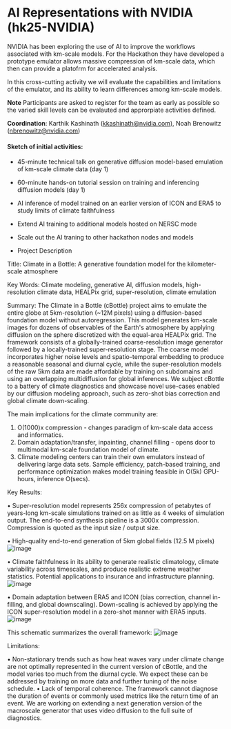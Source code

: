 # AI Representations with NVIDIA (hk25-NVIDIA)

NVIDIA has been exploring the use of AI to improve the workflows associated with km-scale models.  For the Hackathon they have developed a prototype emulator allows massive compression of km-scale data, which then can provide a platofrm for accelerated analysis.

In this cross-cutting activity we will evaluate the capabilities and limitations of the emulator, and its ability to learn differences among km-scale models. 

**Note** Participants are asked to register for the team as early as possible so the varied skill levels can be evalauted and approrpiate activities defined. 

**Coordination**: Karthik Kashinath (kkashinath@nvidia.com), Noah Brenowitz (nbrenowitz@nvidia.com)

#### Sketch of initial activities:
* 45-minute technical talk on generative diffusion model-based emulation of km-scale climate data (day 1)
* 60-minute hands-on tutorial session on training and inferencing diffusion models (day 1)
* AI inference of model trained on an earlier version of ICON and ERA5 to study limits of climate faithfulness
* Extend AI training to additional models hosted on NERSC mode
* Scale out the AI traning to other hackathon nodes and models
  
* Project Description

Title: Climate in a Bottle: A generative foundation model for the kilometer-scale atmosphere

Key Words: Climate modeling, generative AI, diffusion models, high-resolution climate data, HEALPix grid, super-resolution, climate emulation

Summary: The Climate in a Bottle (cBottle) project aims to emulate the entire globe at 5km-resolution (~12M pixels) using a diffusion-based foundation model without autoregression. This model generates km-scale images for dozens of observables of the Earth's atmosphere by applying diffusion on the sphere discretized with the equal-area HEALPix grid. The framework consists of a globally-trained coarse-resolution image generator followed by a locally-trained super-resolution stage. The coarse model incorporates higher noise levels and spatio-temporal embedding to produce a reasonable seasonal and diurnal cycle, while the super-resolution models of the raw 5km data are made affordable by training on subdomains and using an overlapping multidiffusion for global inferences. We subject cBottle to a battery of climate diagnostics and showcase novel use-cases enabled by our diffusion modeling approach, such as zero-shot bias correction and global climate down-scaling.

The main implications for the climate community are:
1.	O(1000)x compression - changes paradigm of km-scale data access and informatics. 
2.	Domain adaptation/transfer, inpainting, channel filling - opens door to multimodal km-scale foundation model of climate.
3.	Climate modeling centers can train their own emulators instead of delivering large data sets. Sample efficiency, patch-based training, and performance optimization makes model training feasible in O(5k) GPU-hours, inference O(secs). 

Key Results:

•	Super-resolution model represents 256x compression of petabytes of years-long km-scale simulations trained on as little as 4 weeks of simulation output. The end-to-end synthesis pipeline is a 3000x compression. Compression is quoted as the input size / output size.

•	High-quality end-to-end generation of 5km global fields (12.5 M pixels)
 ![image](https://github.com/user-attachments/assets/6208a342-7218-419d-93dc-d946fbdad2a5)

•	Climate faithfulness in its ability to generate realistic climatology, climate variability across timescales, and produce realistic extreme weather statistics. Potential applications to insurance and infrastructure planning.
 ![image](https://github.com/user-attachments/assets/b3b3104c-8e7f-4694-9f8f-67a67146a6cd)

•	Domain adaptation between ERA5 and ICON (bias correction, channel in-filling, and global downscaling). Down-scaling is achieved by applying the ICON super-resolution model in a zero-shot manner with ERA5 inputs. 
![image](https://github.com/user-attachments/assets/d2d0db10-4b13-4112-941e-4dd16a4d4231)

This schematic summarizes the overall framework:
![image](https://github.com/user-attachments/assets/f59c83a0-ba51-4278-a6c7-a826f05a9556)


Limitations:

•	Non-stationary trends such as how heat waves vary under climate change are not optimally represented in the current version of cBottle, and the model varies too much from the diurnal cycle. We expect these can be addressed by training on more data and further tuning of the noise schedule.
•	Lack of temporal coherence. The framework cannot diagnose the duration of events or commonly used metrics like the return time of an event. We are working on extending a next generation version of the macroscale generator that uses video diffusion to the full suite of diagnostics.

